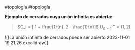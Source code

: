#topología #topología 

**Ejemplo de cerrados cuya unión infinita es abierta:**

> $C_i = [ 1 + \frac{1}{n}, 2 - \frac{1}{n}]$
> $U_{n=1}^{\infty} = (1,2)$

![[La unión infinita de cerrados puede ser abierto 2023-11-01 19.21.26.excalidraw]]